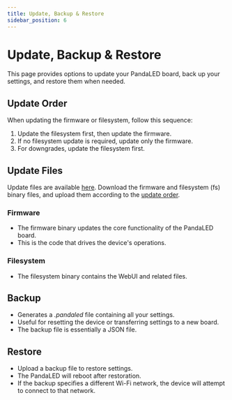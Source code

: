 ```yaml
---
title: Update, Backup & Restore
sidebar_position: 6
---
```


# Update, Backup & Restore
This page provides options to update your PandaLED board, back up your settings, and restore them when needed.


## Update Order
When updating the firmware or filesystem, follow this sequence:

1. Update the filesystem first, then update the firmware.
2. If no filesystem update is required, update only the firmware.
3. For downgrades, update the filesystem first.


## Update Files
Update files are available [here](https://github.com/derDeno/PandaLED/releases). 
Download the firmware and filesystem (fs) binary files, and upload them according to the [update order](#update-order).

### Firmware
- The firmware binary updates the core functionality of the PandaLED board.
- This is the code that drives the device's operations.


### Filesystem
- The filesystem binary contains the WebUI and related files.


## Backup
- Generates a _.pandaled_ file containing all your settings.
- Useful for resetting the device or transferring settings to a new board.
- The backup file is essentially a JSON file.


## Restore
- Upload a backup file to restore settings.
- The PandaLED will reboot after restoration.
- If the backup specifies a different Wi-Fi network, the device will attempt to connect to that network.